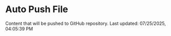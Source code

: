 # Auto Push File

Content that will be pushed to GitHub repository.
Last updated: 07/25/2025, 04:05:39 PM